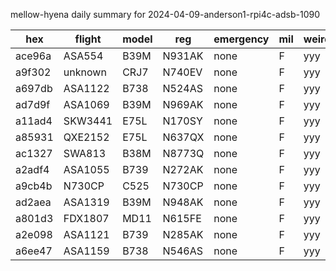 mellow-hyena daily summary for 2024-04-09-anderson1-rpi4c-adsb-1090

|hex|flight|model|reg|emergency|mil|weirdo|
|--|--|--|--|--|--|--|
|ace96a|ASA554|B39M|N931AK|none|F|yyy|
|a9f302|unknown|CRJ7|N740EV|none|F|yyy|
|a697db|ASA1122|B738|N524AS|none|F|yyy|
|ad7d9f|ASA1069|B39M|N969AK|none|F|yyy|
|a11ad4|SKW3441|E75L|N170SY|none|F|yyy|
|a85931|QXE2152|E75L|N637QX|none|F|yyy|
|ac1327|SWA813|B38M|N8773Q|none|F|yyy|
|a2adf4|ASA1055|B739|N272AK|none|F|yyy|
|a9cb4b|N730CP|C525|N730CP|none|F|yyy|
|ad2aea|ASA1319|B39M|N948AK|none|F|yyy|
|a801d3|FDX1807|MD11|N615FE|none|F|yyy|
|a2e098|ASA1121|B739|N285AK|none|F|yyy|
|a6ee47|ASA1159|B738|N546AS|none|F|yyy|
